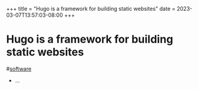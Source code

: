 +++
title = "Hugo is a framework for building static websites"
date = 2023-03-07T13:57:03-08:00
+++
# Hugo is a framework for building static websites

#[software](software.md)

- ...